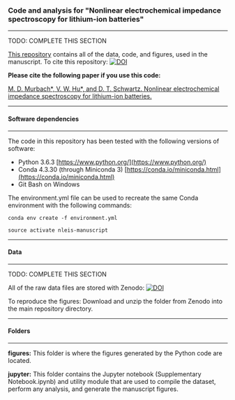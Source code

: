 ### Code and analysis for "Nonlinear electrochemical impedance spectroscopy for lithium-ion batteries"
------------------------------------------------------------------------------------------------------

TODO: COMPLETE THIS SECTION

[This repository](https://github.com/mdmurbach/nleis-battery-manuscript) contains all of the data, code, and figures, used in the manuscript. To cite this repository: [![DOI](https://zenodo.org/badge/xxxxx.svg)](https://zenodo.org/badge/latestdoi/xxx)

**Please cite the following paper if you use this code:**

[M. D. Murbach\*, V. W. Hu\*, and D. T. Schwartz. Nonlinear electrochemical impedance spectroscopy for lithium-ion batteries.]()

---------------------------
#### Software dependencies
---------------------------

The code in this repository has been tested with the following versions of software:

- Python 3.6.3 [https://www.python.org/](https://www.python.org/)
- Conda 4.3.30 (through Miniconda 3) [https://conda.io/miniconda.html](https://conda.io/miniconda.html)
- Git Bash on Windows

The environment.yml file can be used to recreate the same Conda environment with the following commands:

`conda env create -f environment.yml`

`source activate nleis-manuscript`

----------
#### Data
----------

TODO: COMPLETE THIS SECTION

All of the raw data files are stored with Zenodo: [![DOI](https://zenodo.org/badge/xxxxx.svg)](https://zenodo.org/badge/latestdoi/xxx)

To reproduce the figures: Download and unzip the folder from Zenodo into the main repository directory.

---------------
#### Folders
---------------

**figures:**  This folder is where the figures generated by the Python code are located.

**jupyter:**  This folder contains the Jupyter notebook (Supplementary Notebook.ipynb) and utility module that are used to compile the dataset, perform any analysis, and generate the manuscript figures.
